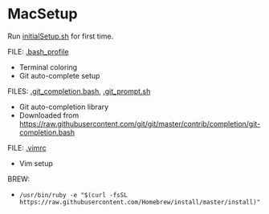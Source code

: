 # MacSetup

Run [initialSetup.sh](initialSetup.sh) for first time.

FILE: [.bash_profile](.bash_profile)
- Terminal coloring
- Git auto-complete setup

FILES: [.git_completion.bash](.git_completion.bash), [.git_prompt.sh](.git_prompt.sh)
- Git auto-completion library
- Downloaded from https://raw.githubusercontent.com/git/git/master/contrib/completion/git-completion.bash

FILE: [.vimrc](.vimrc)
- Vim setup

BREW:
- `/usr/bin/ruby -e "$(curl -fsSL https://raw.githubusercontent.com/Homebrew/install/master/install)"`
